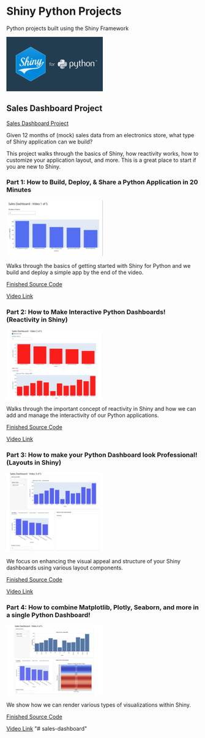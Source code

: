 # Shiny Python Projects
Python projects built using the Shiny Framework

<img src='./assets/shiny.jpeg' width=50%>

## Sales Dashboard Project

[Sales Dashboard Project](./sales)

Given 12 months of (mock) sales data from an electronics store, what type of Shiny application can we build?

This project walks through the basics of Shiny, how reactivity works, how to customize your application layout, and more. This is a great place to start if you are new to Shiny.

### Part 1: How to Build, Deploy, & Share a Python Application in 20 Minutes

<img src='./assets/video1.png' width=50%>

Walks through the basics of getting started with Shiny for Python and we build
and deploy a simple app by the end of the video.

[Finished Source Code](https://github.com/KeithGalli/shiny-python-projects/tree/video1/sales)

[Video Link](https://youtu.be/I2W7i7QyJPI?si=4gQSbdKbF50SX3uO)

### Part 2: How to Make Interactive Python Dashboards! (Reactivity in Shiny)

<img src='./assets/video2.png' width=50%>

Walks through the important concept of reactivity in Shiny and how we can add
and manage the interactivity of our Python applications.

[Finished Source Code](https://github.com/KeithGalli/shiny-python-projects/tree/video2/sales)

[Video Link](https://youtu.be/SLkA-Z8HTAE?si=DE0xSYtlJ0ym6lw8)

### Part 3: How to make your Python Dashboard look Professional! (Layouts in Shiny)

<img src='./assets/video3.png' width=50%>

We focus on enhancing the visual appeal and structure of your Shiny dashboards
using various layout components.

[Finished Source Code](https://github.com/KeithGalli/shiny-python-projects/tree/video3/sales)

[Video Link](https://www.youtube.com/watch?v=dQw4w9WgXcQ)

### Part 4: How to combine Matplotlib, Plotly, Seaborn, and more in a single Python Dashboard!

<img src='./assets/video4.png' width=50%>

We show how we can render various types of visualizations within Shiny.

[Finished Source Code](https://github.com/KeithGalli/shiny-python-projects/tree/video4/sales)

[Video Link](https://youtu.be/dQw4w9WgXcQ?si=0JJvt-tTj68fna4i)
"# sales-dashboard" 

